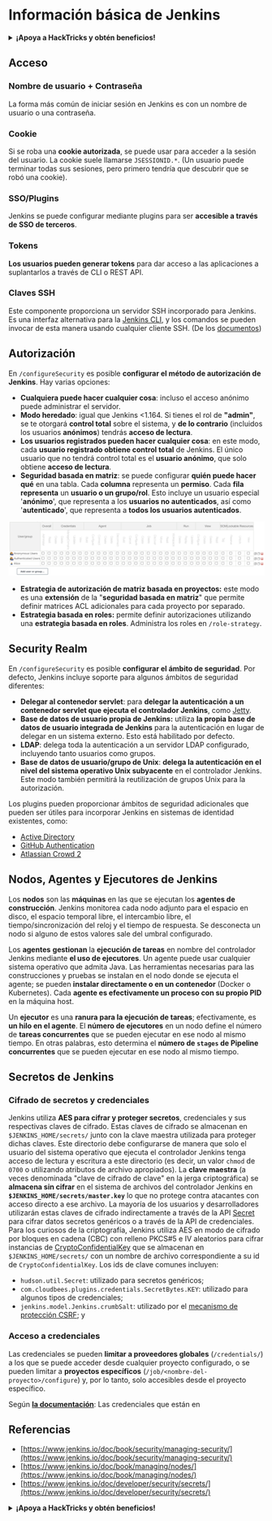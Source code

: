 # Información básica de Jenkins

<details>

<summary><strong>¡Apoya a HackTricks y obtén beneficios!</strong></summary>

* Si quieres ver a tu **empresa anunciada en HackTricks** o si quieres acceder a la **última versión de PEASS o descargar HackTricks en PDF** ¡Consulta los [**PLANES DE SUSCRIPCIÓN**](https://github.com/sponsors/carlospolop)!
* Obtén el [**oficial PEASS & HackTricks swag**](https://peass.creator-spring.com)
* Descubre [**The PEASS Family**](https://opensea.io/collection/the-peass-family), nuestra colección de exclusivos [**NFTs**](https://opensea.io/collection/the-peass-family)
* **Únete al** 💬 [**grupo de Discord**](https://discord.gg/hRep4RUj7f) o al [**grupo de telegram**](https://t.me/peass) o **sígueme** en **Twitter** 🐦 [**@carlospolopm**](https://twitter.com/carlospolopm)**.**
* **Comparte tus trucos de hacking enviando PRs a los repositorios de GitHub de** [**HackTricks**](https://github.com/carlospolop/hacktricks) y [**HackTricks Cloud**](https://github.com/carlospolop/hacktricks-cloud).

</details>

## Acceso

### Nombre de usuario + Contraseña

La forma más común de iniciar sesión en Jenkins es con un nombre de usuario o una contraseña.

### Cookie

Si se roba una **cookie autorizada**, se puede usar para acceder a la sesión del usuario. La cookie suele llamarse `JSESSIONID.*`. (Un usuario puede terminar todas sus sesiones, pero primero tendría que descubrir que se robó una cookie).

### SSO/Plugins

Jenkins se puede configurar mediante plugins para ser **accesible a través de SSO de terceros**.

### Tokens

**Los usuarios pueden generar tokens** para dar acceso a las aplicaciones a suplantarlos a través de CLI o REST API.

### Claves SSH

Este componente proporciona un servidor SSH incorporado para Jenkins. Es una interfaz alternativa para la [Jenkins CLI](https://www.jenkins.io/doc/book/managing/cli/), y los comandos se pueden invocar de esta manera usando cualquier cliente SSH. (De los [documentos](https://plugins.jenkins.io/sshd/))

## Autorización

En `/configureSecurity` es posible **configurar el método de autorización de Jenkins**. Hay varias opciones:

* **Cualquiera puede hacer cualquier cosa**: incluso el acceso anónimo puede administrar el servidor.
* **Modo heredado**: igual que Jenkins <1.164. Si tienes el rol de **"admin"**, se te otorgará **control total** sobre el sistema, y **de lo contrario** (incluidos los usuarios **anónimos**) tendrás **acceso de lectura**.
* **Los usuarios registrados pueden hacer cualquier cosa**: en este modo, cada **usuario registrado obtiene control total** de Jenkins. El único usuario que no tendrá control total es el **usuario anónimo**, que solo obtiene **acceso de lectura**.
* **Seguridad basada en matriz**: se puede configurar **quién puede hacer qué** en una tabla. Cada **columna** representa un **permiso**. Cada **fila** **representa** un **usuario o un grupo/rol**. Esto incluye un usuario especial '**anónimo**', que representa a los **usuarios no autenticados**, así como '**autenticado**', que representa a **todos los usuarios autenticados**.

![](<../../.gitbook/assets/image (40).png>)

* **Estrategia de autorización de matriz basada en proyectos:** este modo es una **extensión** de la "**seguridad basada en matriz**" que permite definir matrices ACL adicionales para cada proyecto por separado.
* **Estrategia basada en roles:** permite definir autorizaciones utilizando una **estrategia basada en roles**. Administra los roles en `/role-strategy`.

## **Security Realm**

En `/configureSecurity` es posible **configurar el ámbito de seguridad**. Por defecto, Jenkins incluye soporte para algunos ámbitos de seguridad diferentes:

* **Delegar al contenedor servlet**: para **delegar la autenticación a un contenedor servlet que ejecuta el controlador Jenkins**, como [Jetty](https://www.eclipse.org/jetty/).
* **Base de datos de usuario propia de Jenkins:** utiliza **la propia base de datos de usuario integrada de Jenkins** para la autenticación en lugar de delegar en un sistema externo. Esto está habilitado por defecto.
* **LDAP**: delega toda la autenticación a un servidor LDAP configurado, incluyendo tanto usuarios como grupos.
* **Base de datos de usuario/grupo de Unix**: **delega la autenticación en el nivel del sistema operativo Unix subyacente** en el controlador Jenkins. Este modo también permitirá la reutilización de grupos Unix para la autorización.

Los plugins pueden proporcionar ámbitos de seguridad adicionales que pueden ser útiles para incorporar Jenkins en sistemas de identidad existentes, como:

* [Active Directory](https://plugins.jenkins.io/active-directory)
* [GitHub Authentication](https://plugins.jenkins.io/github-oauth)
* [Atlassian Crowd 2](https://plugins.jenkins.io/crowd2)

## Nodos, Agentes y Ejecutores de Jenkins

Los **nodos** son las **máquinas** en las que se ejecutan los **agentes de construcción**. Jenkins monitorea cada nodo adjunto para el espacio en disco, el espacio temporal libre, el intercambio libre, el tiempo/sincronización del reloj y el tiempo de respuesta. Se desconecta un nodo si alguno de estos valores sale del umbral configurado.

Los **agentes** **gestionan** la **ejecución de tareas** en nombre del controlador Jenkins mediante **el uso de ejecutores**. Un agente puede usar cualquier sistema operativo que admita Java. Las herramientas necesarias para las construcciones y pruebas se instalan en el nodo donde se ejecuta el agente; se pueden **instalar directamente o en un contenedor** (Docker o Kubernetes). Cada **agente es efectivamente un proceso con su propio PID** en la máquina host.

Un **ejecutor** es una **ranura para la ejecución de tareas**; efectivamente, es **un hilo en el agente**. El **número de ejecutores** en un nodo define el número de **tareas concurrentes** que se pueden ejecutar en ese nodo al mismo tiempo. En otras palabras, esto determina el **número de `stages` de Pipeline concurrentes** que se pueden ejecutar en ese nodo al mismo tiempo.

## Secretos de Jenkins

### Cifrado de secretos y credenciales

Jenkins utiliza **AES para cifrar y proteger secretos**, credenciales y sus respectivas claves de cifrado. Estas claves de cifrado se almacenan en `$JENKINS_HOME/secrets/` junto con la clave maestra utilizada para proteger dichas claves. Este directorio debe configurarse de manera que solo el usuario del sistema operativo que ejecuta el controlador Jenkins tenga acceso de lectura y escritura a este directorio (es decir, un valor `chmod` de `0700` o utilizando atributos de archivo apropiados). La **clave maestra** (a veces denominada "clave de cifrado de clave" en la jerga criptográfica) se **almacena sin cifrar** en el sistema de archivos del controlador Jenkins en **`$JENKINS_HOME/secrets/master.key`** lo que no protege contra atacantes con acceso directo a ese archivo. La mayoría de los usuarios y desarrolladores utilizarán estas claves de cifrado indirectamente a través de la API [Secret](https://javadoc.jenkins.io/byShortName/Secret) para cifrar datos secretos genéricos o a través de la API de credenciales. Para los curiosos de la criptografía, Jenkins utiliza AES en modo de cifrado por bloques en cadena (CBC) con relleno PKCS#5 e IV aleatorios para cifrar instancias de [CryptoConfidentialKey](https://javadoc.jenkins.io/byShortName/CryptoConfidentialKey) que se almacenan en `$JENKINS_HOME/secrets/` con un nombre de archivo correspondiente a su id de `CryptoConfidentialKey`. Los ids de clave comunes incluyen:

* `hudson.util.Secret`: utilizado para secretos genéricos;
* `com.cloudbees.plugins.credentials.SecretBytes.KEY`: utilizado para algunos tipos de credenciales;
* `jenkins.model.Jenkins.crumbSalt`: utilizado por el [mecanismo de protección CSRF](https://www.jenkins.io/doc/book/managing/security/#cross-site-request-forgery); y

### Acceso a credenciales

Las credenciales se pueden **limitar a proveedores globales** (`/credentials/`) a los que se puede acceder desde cualquier proyecto configurado, o se pueden limitar a **proyectos específicos** (`/job/<nombre-del-proyecto>/configure`) y, por lo tanto, solo accesibles desde el proyecto específico.

Según [**la documentación**](https://www.jenkins.io/blog/2019/02/21/credentials-masking/): Las credenciales que están en
## Referencias

* [https://www.jenkins.io/doc/book/security/managing-security/](https://www.jenkins.io/doc/book/security/managing-security/)
* [https://www.jenkins.io/doc/book/managing/nodes/](https://www.jenkins.io/doc/book/managing/nodes/)
* [https://www.jenkins.io/doc/developer/security/secrets/](https://www.jenkins.io/doc/developer/security/secrets/)

<details>

<summary><strong>¡Apoya a HackTricks y obtén beneficios!</strong></summary>

* Si quieres ver a tu **empresa anunciada en HackTricks** o si quieres acceder a la **última versión de PEASS o descargar HackTricks en PDF** ¡Consulta los [**PLANES DE SUSCRIPCIÓN**](https://github.com/sponsors/carlospolop)!
* Obtén el [**oficial PEASS & HackTricks swag**](https://peass.creator-spring.com)
* Descubre [**The PEASS Family**](https://opensea.io/collection/the-peass-family), nuestra colección de exclusivos [**NFTs**](https://opensea.io/collection/the-peass-family)
* **Únete al** 💬 [**grupo de Discord**](https://discord.gg/hRep4RUj7f) o al [**grupo de telegram**](https://t.me/peass) o **sígueme** en **Twitter** 🐦 [**@carlospolopm**](https://twitter.com/carlospolopm)**.**
* **Comparte tus trucos de hacking enviando PRs a los repositorios de** [**HackTricks**](https://github.com/carlospolop/hacktricks) y [**HackTricks Cloud**](https://github.com/carlospolop/hacktricks-cloud).

</details>